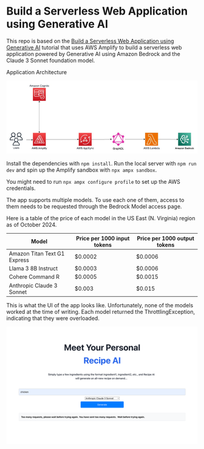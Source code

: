 # Build a Serverless Web Application using Generative AI

This repo is based on the [Build a Serverless Web Application using Generative AI](https://aws.amazon.com/getting-started/hands-on/build-serverless-web-app-lambda-amplify-bedrock-cognito-gen-ai/) tutorial that uses AWS Amplify to build a serverless web application powered by Generative AI using Amazon Bedrock and the Claude 3 Sonnet foundation model.

Application Architecture

![Application Architecture](assets/build-serverless-app.png)

Install the dependencies with `npm install`. Run the local server with `npm run dev` and spin up the Amplify sandbox with `npx ampx sandbox`.

You might need to run `npx ampx configure profile` to set up the AWS credentials.

The app supports multiple models. To use each one of them, access to them needs to be requested through the Bedrock Model access page.

Here is a table of the price of each model in the US East (N. Virginia) region as of October 2024.

Model | Price per 1000 input tokens | Price per 1000 output tokens
-- | -- | --
Amazon Titan Text G1 Express | $0.0002 | $0.0006
Llama 3 8B Instruct | $0.0003 | $0.0006 
Cohere Command R | $0.0005 | $0.0015
Anthropic Claude 3 Sonnet | $0.003 | $0.015

This is what the UI of the app looks like. Unfortunately, none of the models worked at the time of writing.
Each model returned the ThrottlingException, indicating that they were overloaded.

![Recipe AI Application](assets/recipe-ai.png)
